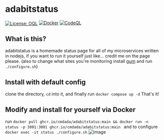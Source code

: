 <!--
# README.md
# cmdada/adabitstatus
-->
adabitstatus
=================
<a href="https://oql.avris.it/license/v1.1" target="_blank" rel="noopener"><img src="https://badgers.space/badge/License/OQL/pink" alt="License: OQL" style="vertical-align: middle;"/></a>
[![Docker](https://github.com/cmdada/adabitstatus/actions/workflows/docker-publish.yml/badge.svg)](https://github.com/cmdada/adabitstatus/actions/workflows/docker-publish.yml)
[![CodeQL](https://github.com/cmdada/adabitstatus/actions/workflows/github-code-scanning/codeql/badge.svg)](https://github.com/cmdada/adabitstatus/actions/workflows/github-code-scanning/codeql)
<p></p>

What is this?
--------------------------
adabitstatus is a homemade status page for all of my microservices written in nodejs, if you want to run it yourself just like... credit me on the page please. (also to change what sites you're monitoring install [gum](https://github.com/charmbracelet/gum) and run ```./configure.sh```)

Install with default config
--------------------------
clone the directory, ```cd``` into it, and finally run ```docker compose up -d``` That's it!

Modify and install for yourself via Docker
--------------------------
run ```docker pull ghcr.io/cmdada/adabitstatus:main && docker run -n status -p 3001:3001 ghcr.io/cmdada/adabitstatus:main ```
and to configure ```docker exec -it status ./configure.sh```
![image](https://github.com/user-attachments/assets/daaa4307-26d9-41af-ad93-a7b46ca97b44)
